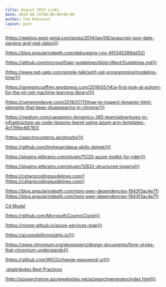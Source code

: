 ```yaml
---
title: August 2019 Links
date: 2019-08-15T00:00:00+00:00
author: Tom Robinson
layout: post
---
```


[https://weblog.west-wind.com/posts/2014/jan/06/javascript-json-date-parsing-and-real-dates]()

[https://blog.angularindepth.com/debugging-rxjs-4f0340286dd3]()

[https://github.com/microsoft/api-guidelines/blob/vNext/Guidelines.md]()

[https://www.red-gate.com/simple-talk/sql/t-sql-programming/modeling-time/]()

[https://jamesmccaffrey.wordpress.com/2019/05/14/a-first-look-at-automl-for-the-ml-net-machine-learning-library/]()

[https://camerondwyer.com/2018/07/11/how-to-inspect-dynamic-html-elements-that-keep-disappearing-in-chrome/]()

[https://medium.com/capgemini-dynamics-365-team/adventures-in-infrastructure-as-code-lessons-learnt-using-azure-arm-templates-4cf76fec6879]()

[https://spectresystems.se/ghostly/]()

[https://github.com/timheuer/alexa-skills-dotnet/]()

[https://plugins.jetbrains.com/plugin/11220-azure-toolkit-for-rider]()

[https://plugins.jetbrains.com/plugin/12832-structured-logging]()

[https://csharpcodingguidelines.com/](https://csharpcodingguidelines.com/)

[https://blog.angularindepth.com/npm-peer-dependencies-f843f3ac4e7f](https://blog.angularindepth.com/npm-peer-dependencies-f843f3ac4e7f)

[C4 Model](https://c4model.com/)

[https://github.com/Microsoft/CosmicClone]()

[https://nnmer.github.io/azure-services-map]()

[https://accessibilityinsights.io/]()

[https://www.chromium.org/developers/design-documents/form-styles-that-chromium-understands]()

[https://github.com/WICG/change-password-url]()

[.gitattributes Best Practices](https://rehansaeed.com/gitattributes-best-practices/)

[http://azsearchstore.azurewebsites.net/azsearchgenerator/index.html]()